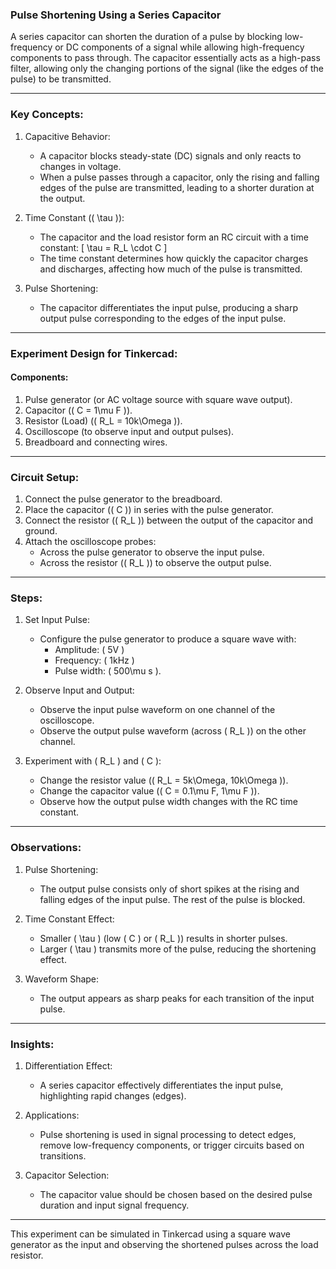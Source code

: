 ### Pulse Shortening Using a Series Capacitor

A series capacitor can shorten the duration of a pulse by blocking low-frequency or DC components of a signal while allowing high-frequency components to pass through. The capacitor essentially acts as a high-pass filter, allowing only the changing portions of the signal (like the edges of the pulse) to be transmitted.

---

### Key Concepts:

1. Capacitive Behavior:
   - A capacitor blocks steady-state (DC) signals and only reacts to changes in voltage.
   - When a pulse passes through a capacitor, only the rising and falling edges of the pulse are transmitted, leading to a shorter duration at the output.

2. Time Constant (\( \tau \)):
   - The capacitor and the load resistor form an RC circuit with a time constant:
     \[
     \tau = R_L \cdot C
     \]
   - The time constant determines how quickly the capacitor charges and discharges, affecting how much of the pulse is transmitted.

3. Pulse Shortening:
   - The capacitor differentiates the input pulse, producing a sharp output pulse corresponding to the edges of the input pulse.

---

### Experiment Design for Tinkercad:

#### Components:
1. Pulse generator (or AC voltage source with square wave output).
2. Capacitor (\( C = 1\mu F \)).
3. Resistor (Load) (\( R_L = 10k\Omega \)).
4. Oscilloscope (to observe input and output pulses).
5. Breadboard and connecting wires.

---

### Circuit Setup:
1. Connect the pulse generator to the breadboard.
2. Place the capacitor (\( C \)) in series with the pulse generator.
3. Connect the resistor (\( R_L \)) between the output of the capacitor and ground.
4. Attach the oscilloscope probes:
   - Across the pulse generator to observe the input pulse.
   - Across the resistor (\( R_L \)) to observe the output pulse.

---

### Steps:

1. Set Input Pulse:
   - Configure the pulse generator to produce a square wave with:
     - Amplitude: \( 5V \)
     - Frequency: \( 1kHz \)
     - Pulse width: \( 500\mu s \).

2. Observe Input and Output:
   - Observe the input pulse waveform on one channel of the oscilloscope.
   - Observe the output pulse waveform (across \( R_L \)) on the other channel.

3. Experiment with \( R_L \) and \( C \):
   - Change the resistor value (\( R_L = 5k\Omega, 10k\Omega \)).
   - Change the capacitor value (\( C = 0.1\mu F, 1\mu F \)).
   - Observe how the output pulse width changes with the RC time constant.

---

### Observations:

1. Pulse Shortening:
   - The output pulse consists only of short spikes at the rising and falling edges of the input pulse. The rest of the pulse is blocked.

2. Time Constant Effect:
   - Smaller \( \tau \) (low \( C \) or \( R_L \)) results in shorter pulses.
   - Larger \( \tau \) transmits more of the pulse, reducing the shortening effect.

3. Waveform Shape:
   - The output appears as sharp peaks for each transition of the input pulse.

---

### Insights:

1. Differentiation Effect:
   - A series capacitor effectively differentiates the input pulse, highlighting rapid changes (edges).

2. Applications:
   - Pulse shortening is used in signal processing to detect edges, remove low-frequency components, or trigger circuits based on transitions.

3. Capacitor Selection:
   - The capacitor value should be chosen based on the desired pulse duration and input signal frequency.

---

This experiment can be simulated in Tinkercad using a square wave generator as the input and observing the shortened pulses across the load resistor.
